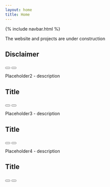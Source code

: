 ```yaml
---
layout: home
title: Home
---
```

<html lang ="en">
<body>
  {% include navbar.html %}
<main>
    <article data-index="0" data-status="active">
      <div class="article-image-section article-section"></div>
      <div class="article-description-section article-section">
        <p>
          The website and projects are under construction
        </p>
      </div>
      <div class="article-title-section article-section">
        <h2>Disclaimer</h2>
        <i class="fa-solid fa-plus" href="#" onclick="return confirm_alert(this);"></i>
      </div>
      <div class="article-nav-section article-section">
        <button class="article-nav-button" type="button" onclick="handleLeftClick()">
          <i class="fa-solid fa-arrow-left-long"></i>
        </button>
        <button class="article-nav-button" type="button" onclick="handleRightClick()">
          <i class="fa-solid fa-arrow-right-long"></i>
        </button>
      </div>
    </article>
    <article data-index="1" data-status="inactive">
      <div class="article-image-section article-section"></div>
      <div class="article-description-section article-section">
        <p>Placeholder2 - description</p>
      </div>
      <div class="article-title-section article-section">
        <h2>Title</h2>
        <i class="fa-light fa-plus-large"></i>
      </div>
      <div class="article-nav-section article-section">
        <button class="article-nav-button" type="button" onclick="handleLeftClick()">
          <i class="fa-solid fa-arrow-left-long"></i>
        </button>
        <button class="article-nav-button" type="button" onclick="handleRightClick()">
          <i class="fa-solid fa-arrow-right-long"></i>
        </button>
      </div>
    </article>
    <article data-index="2" data-status="inactive">
      <div class="article-image-section article-section"></div>
      <div class="article-description-section article-section">
        <p>Placeholder3 - description</p>
      </div>
      <div class="article-title-section article-section">
        <h2>Title</h2>
        <i class="fa-light fa-plus-large"></i>
      </div>
      <div class="article-nav-section article-section">
        <button class="article-nav-button" type="button" onclick="handleLeftClick()">
          <i class="fa-solid fa-arrow-left-long"></i>
        </button>
        <button class="article-nav-button" type="button" onclick="handleRightClick()">
          <i class="fa-solid fa-arrow-right-long"></i>
        </button>
      </div>
    </article>
    <article data-index="3" data-status="inactive">
      <div class="article-image-section article-section"></div>
      <div class="article-description-section article-section">
        <p>Placeholder4 - description</p>
      </div>
      <div class="article-title-section article-section">
        <h2>Title</h2>
        <i class="fa-light fa-plus-large"></i>
      </div>
      <div class="article-nav-section article-section">
        <button class="article-nav-button" type="button" onclick="handleLeftClick()">
          <i class="fa-solid fa-arrow-left-long"></i>
        </button>
        <button class="article-nav-button" type="button" onclick="handleRightClick()">
          <i class="fa-solid fa-arrow-right-long"></i>
        </button>
      </div>
    </article>
  </main>
</body>
</html>